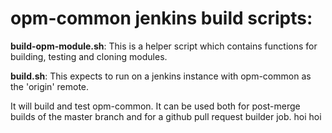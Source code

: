 # opm-common jenkins build scripts:

**build-opm-module.sh**:
This is a helper script which contains functions for building,
testing and cloning modules.

**build.sh**:
This expects to run on a jenkins instance with opm-common as the 'origin' remote.

It will build and test opm-common. It can be used both for post-merge builds
of the master branch and for a github pull request builder job. hoi hoi
